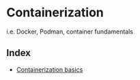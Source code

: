 # Containerization

i.e. Docker, Podman, container fundamentals

## Index

- [Containerization basics](./containerization-basics.md)
